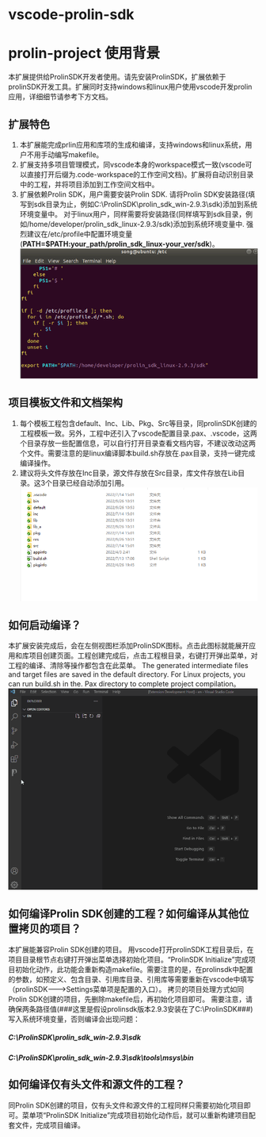# vscode-prolin-sdk
# prolin-project 使用背景

   本扩展提供给ProlinSDK开发者使用。请先安装ProlinSDK，扩展依赖于prolinSDK开发工具。扩展同时支持windows和linux用户使用vscode开发prolin应用，详细细节请参考下方文档。

## 扩展特色

1. 本扩展能完成prlin应用和库项的生成和编译，支持windows和linux系统，用户不用手动编写makefile。
2. 扩展支持多项目管理模式，同vscode本身的workspace模式一致(vscode可以直接打开后缀为.code-workspace的工作空间文档)。扩展将自动识别目录中的工程，并将项目添加到工作空间文档中。
3. 扩展依赖Prolin SDK，用户需要安装Prolin SDK. 请将Prolin SDK安装路径(填写到sdk目录为止，例如C:\ProlinSDK\prolin_sdk_win-2.9.3\sdk)添加到系统环境变量中。 对于linux用户，同样需要将安装路径(同样填写到sdk目录，例如/home/developer/prolin_sdk_linux-2.9.3/sdk)添加到系统环境变量中. 强烈建议在/etc/profile中配置环境变量(**PATH=$PATH:your_path/prolin_sdk_linux-your_ver/sdk**)。 
![add env path(etc/profile)](https://github.com/PAXSwTool/vscode-prolin-sdk/raw/main/linux.etc.profile.png)

## 项目模板文件和文档架构
	
1. 每个模板工程包含default、Inc、Lib、Pkg、Src等目录，同prolinSDK创建的工程模板一致。另外，工程中还引入了vscode配置目录.pax、.vscode，这两个目录存放一些配置信息，可以自行打开目录查看文档内容，不建议改动这两个文件。需要注意的是linux编译脚本build.sh存放在.pax目录，支持一键完成编译操作。  
2. 建议将头文件存放在Inc目录，源文件存放在Src目录，库文件存放在Lib目录。这3个目录已经自动添加引用。  
![Prolin project template](https://github.com/PAXSwTool/vscode-prolin-sdk/raw/main/prolin-project-template.png)


## 如何启动编译？

本扩展安装完成后，会在左侧视图栏添加ProlinSDK图标。点击此图标就能展开应用和库项目创建页面。工程创建完成后，点击工程根目录，右键打开弹出菜单，对工程的编译、清除等操作都包含在此菜单。
The generated intermediate files and target files are saved in the default directory. For Linux projects, you can run build.sh in the. Pax directory to complete project compilation。  ![build Prolin project](https://github.com/PAXSwTool/vscode-prolin-sdk/raw/main/build-prolin-project.gif)


## 如何编译Prolin SDK创建的工程？如何编译从其他位置拷贝的项目？

本扩展能兼容Prolin SDK创建的项目。 用vscode打开prolinSDK工程目录后，在项目目录根节点右键打开弹出菜单选择初始化项目。“ProlinSDK Initialize”完成项目初始化动作，此功能会重新构造makefile。需要注意的是，在prolinsdk中配置的参数，如预定义、包含目录、引用库目录、引用库等需要重新在vscode中填写（prolinSDK--->Settings菜单项是配置的入口）。
拷贝的项目处理方式如同Prolin SDK创建的项目，先删除makefile后，再初始化项目即可。
需要注意，请确保两条路径值(###这里是假设prolinsdk版本2.9.3安装在了C:\ProlinSDK###)写入系统环境变量，否则编译会出现问题：
##### C:\ProlinSDK\prolin_sdk_win-2.9.3\sdk
##### C:\ProlinSDK\prolin_sdk_win-2.9.3\sdk\tools\msys\bin

## 如何编译仅有头文件和源文件的工程？

同Prolin SDK创建的项目，仅有头文件和源文件的工程同样只需要初始化项目即可。菜单项“ProlinSDK Initialize”完成项目初始化动作后，就可以重新构建项目配套文件，完成项目编译。
